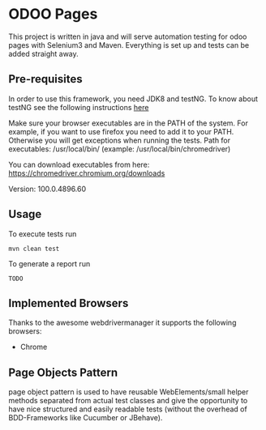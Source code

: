 # ODOO Pages
This project is written in java and will serve automation testing for odoo pages with Selenium3 and Maven. Everything is set up and tests can be added straight away.
## Pre-requisites
 
In order to use this framework, you need JDK8 and testNG.
To know about testNG see the following instructions [here](https://testng.org/doc/documentation-main.html)

Make sure your browser executables are in the PATH of the system. For example, if you want to use firefox you need to add it to your PATH. Otherwise you will get exceptions when running the tests.
Path for executables: /usr/local/bin/ (example: /usr/local/bin/chromedriver)

You can download executables from here:  https://chromedriver.chromium.org/downloads

Version: 100.0.4896.60

## Usage

To execute tests run

```mvn clean test```

To generate a report run

```TODO```

## Implemented Browsers
Thanks to the awesome webdrivermanager it supports the following browsers:

- Chrome

## Page Objects Pattern
page object pattern is used to have reusable WebElements/small helper methods separated from actual test classes and give the opportunity to have nice structured and easily readable tests (without the overhead of BDD-Frameworks like Cucumber or JBehave).